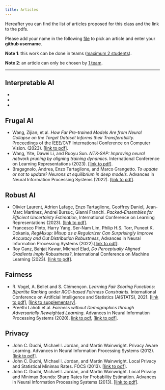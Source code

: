 ```yaml
---
title: Articles
---
```


Hereafter you can find the list of articles proposed for this class and the link to the pdfs. 

Please add your name in the following [file](https://docs.google.com/spreadsheets/d/1raZrD6JZQzjE0wmJbP4iM5-4yt9rAkJIFOqgj1q-JxU/edit?usp=sharing) to pick an article and enter your **github username**. 

**Note 1**: this work can be done in teams (<span style="text-decoration:underline">maximum 2 students</span>).

**Note 2**: an article can only be chosen by <span style="text-decoration:underline">1 team</span>.

<hr/>

## Interpretable AI 
*
*
*

## Frugal AI 

* Wang, Zijian, et al. *How Far Pre-trained Models Are from Neural Collapse on the Target Dataset Informs their Transferability.* Proceedings of the IEEE/CVF International Conference on Computer Vision. (2023). [[link to pdf]](https://openaccess.thecvf.com/content/ICCV2023/papers/Wang_How_Far_Pre-trained_Models_Are_from_Neural_Collapse_on_the_ICCV_2023_paper.pdf).
* Wang, Yite, Dawei Li, and Ruoyu Sun. *NTK-SAP: Improving neural network pruning by aligning training dynamics.* International Conference on Learning Representations (2023). [[link to pdf]](https://arxiv.org/abs/2304.02840).
* Bragagnolo, Andrea, Enzo Tartaglione, and Marco Grangetto. *To update or not to update? Neurons at equilibrium in deep models.* Advances in Neural Information Processing Systems (2022). [[link to pdf]](https://proceedings.neurips.cc/paper_files/paper/2022/file/8b2fc235787852ead92da2268cd9e90c-Paper-Conference.pdf).

## Robust AI 
* Olivier Laurent, Adrien Lafage, Enzo Tartaglione, Geoffrey Daniel, Jean-Marc Martinez, Andrei Bursuc, Gianni Franchi. *Packed-Ensembles for Efficient Uncertainty Estimation*,  International Conference on Learning Representations (2023). [[link to pdf]](https://openreview.net/pdf?id=XXTyv1zD9zD).
* Francesco Pinto, Harry Yang, Ser-Nam Lim, Philip H.S. Torr, Puneet K. Dokania, *RegMixup: Mixup as a Regularizer Can Surprisingly Improve Accuracy and Out Distribution Robustness*, Advances in Neural Information Processing Systems (2022).[[link to pdf]](https://openreview.net/pdf?id=5j6fWcPccO).
* Roy Ganz, Bahjat Kawar, Michael Elad, *Do Perceptually Aligned Gradients Imply Robustness?*, International Conference on Machine Learning (2023). [[link to pdf]](http://proceedings.mlr.press/v202/ganz23a/ganz23a.pdf).

## Fairness 
* R. Vogel, A. Bellet and S. Clémençon. *Learning Fair Scoring Functions: Bipartite Ranking under ROC-based Fairness Constraints.* International Conference on Artificial Intelligence and Statistics (AISTATS), 2021. [[link to pdf]](http://researchers.lille.inria.fr/abellet/papers/aistats21.pdf), [[link to supplementary]](http://researchers.lille.inria.fr/abellet/papers/aistats21_supp.pdf).
* Preethi Lahoti et al. *Fairness without Demographics through Adversarially Reweighted Learning*.  Advances in Neural Information Processing Systems (2020). [link to pdf](https://proceedings.neurips.cc/paper/2020/file/07fc15c9d169ee48573edd749d25945d-Paper.pdf), [[link to pdf]](https://github.com/lucweytingh/ARL-UvA).

## Privacy 
* John C. Duchi, Michael I. Jordan, and Martin Wainwright.  Privacy Aware Learning. Advances in Neural Information Processing Systems (2012). [[link to pdf]](https://web.stanford.edu/~jduchi/projects/DuchiJoWa12.html).
* John C. Duchi, Michael I. Jordan, and Martin Wainwright.  Local Privacy and Statistical Minimax Rates. FOCS (2013). [[link to pdf]](https://arxiv.org/abs/1302.3203).
* John C. Duchi, Michael I. Jordan, and Martin Wainwright. Local Privacy and Minimax Bounds: Sharp Rates for Probability Estimation. Advances in Neural Information Processing Systems (2013). [[link to pdf]](https://proceedings.neurips.cc/paper_files/paper/2013/file/5807a685d1a9ab3b599035bc566ce2b9-Paper.pdf).